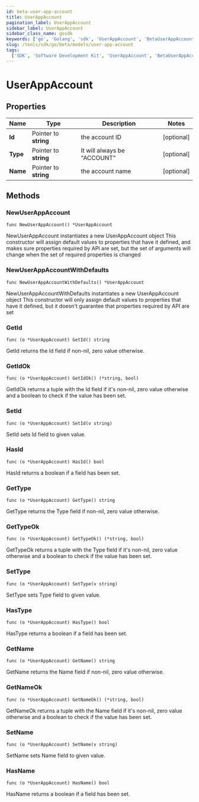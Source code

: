 ```yaml
---
id: beta-user-app-account
title: UserAppAccount
pagination_label: UserAppAccount
sidebar_label: UserAppAccount
sidebar_class_name: gosdk
keywords: ['go', 'Golang', 'sdk', 'UserAppAccount', 'BetaUserAppAccount']
slug: /tools/sdk/go/beta/models/user-app-account
tags:
  ['SDK', 'Software Development Kit', 'UserAppAccount', 'BetaUserAppAccount']
---
```


# UserAppAccount

## Properties

| Name | Type | Description | Notes |
| --- | --- | --- | --- |
| **Id** | Pointer to **string** | the account ID | [optional] |
| **Type** | Pointer to **string** | It will always be \"ACCOUNT\" | [optional] |
| **Name** | Pointer to **string** | the account name | [optional] |

## Methods

### NewUserAppAccount

`func NewUserAppAccount() *UserAppAccount`

NewUserAppAccount instantiates a new UserAppAccount object This constructor will assign default values to properties that have it defined, and makes sure properties required by API are set, but the set of arguments will change when the set of required properties is changed

### NewUserAppAccountWithDefaults

`func NewUserAppAccountWithDefaults() *UserAppAccount`

NewUserAppAccountWithDefaults instantiates a new UserAppAccount object This constructor will only assign default values to properties that have it defined, but it doesn't guarantee that properties required by API are set

### GetId

`func (o *UserAppAccount) GetId() string`

GetId returns the Id field if non-nil, zero value otherwise.

### GetIdOk

`func (o *UserAppAccount) GetIdOk() (*string, bool)`

GetIdOk returns a tuple with the Id field if it's non-nil, zero value otherwise and a boolean to check if the value has been set.

### SetId

`func (o *UserAppAccount) SetId(v string)`

SetId sets Id field to given value.

### HasId

`func (o *UserAppAccount) HasId() bool`

HasId returns a boolean if a field has been set.

### GetType

`func (o *UserAppAccount) GetType() string`

GetType returns the Type field if non-nil, zero value otherwise.

### GetTypeOk

`func (o *UserAppAccount) GetTypeOk() (*string, bool)`

GetTypeOk returns a tuple with the Type field if it's non-nil, zero value otherwise and a boolean to check if the value has been set.

### SetType

`func (o *UserAppAccount) SetType(v string)`

SetType sets Type field to given value.

### HasType

`func (o *UserAppAccount) HasType() bool`

HasType returns a boolean if a field has been set.

### GetName

`func (o *UserAppAccount) GetName() string`

GetName returns the Name field if non-nil, zero value otherwise.

### GetNameOk

`func (o *UserAppAccount) GetNameOk() (*string, bool)`

GetNameOk returns a tuple with the Name field if it's non-nil, zero value otherwise and a boolean to check if the value has been set.

### SetName

`func (o *UserAppAccount) SetName(v string)`

SetName sets Name field to given value.

### HasName

`func (o *UserAppAccount) HasName() bool`

HasName returns a boolean if a field has been set.
